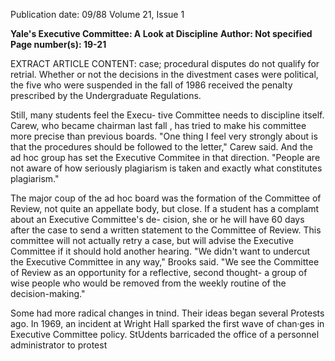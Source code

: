 Publication date: 09/88
Volume 21, Issue 1

**Yale's Executive Committee: A Look at Discipline**
**Author: Not specified**
**Page number(s): 19-21**

EXTRACT ARTICLE CONTENT:
case; 
procedural disputes do not 
qualify for retrial. Whether or not the 
decisions in the divestment cases were 
political, the five who were suspended 
in the fall of 1986 received the penalty 
prescribed by the Undergraduate 
Regulations. 

Still, many students feel the Execu-
tive Committee needs to discipline 
itself. Carew, who became chairman 
last fall , has tried to make his 
committee more precise than previous 
boards. "One thing I feel very strongly 
about is that the procedures should be 
followed to the letter," Carew said. 
And the ad hoc group has set the 
Executive Commitee in that direction. 
"People are not aware 
of how seriously 
plagiarism is taken 
and exactly what 
constitutes 
plagiarism." 

The major coup of the ad hoc board 
was the formation of the Committee of 
Review, not quite an appellate body, 
but close. If a student has a complamt 
about an Executive Committee's de-
cision, she or he will have 60 days after 
the case to send a written statement to 
the Committee of Review. This 
committee will not actually retry a 
case, but will advise the Executive 
Committee if it should hold another 
hearing. "We didn't want to undercut 
the Executive Committee in any way," 
Brooks said. "We see the Committee of 
Review as an opportunity for a 
reflective, second thought- a group of 
wise people who would be removed 
from 
the 
weekly 
routine of the 
decision-making." 

Some had more radical changes in 
tnind. Their ideas began several 
Protests ago. In 1969, an incident at 
Wright Hall sparked the first wave of 
chan·ges 
in 
Executive Committee 
policy. StUdents barricaded the office 
of a personnel administrator to protest